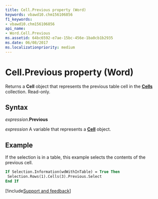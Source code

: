 ```yaml
---
title: Cell.Previous property (Word)
keywords: vbawd10.chm156106856
f1_keywords:
- vbawd10.chm156106856
api_name:
- Word.Cell.Previous
ms.assetid: 64bc6592-e7ae-15bc-456e-1ba0cb1b2935
ms.date: 06/08/2017
ms.localizationpriority: medium
---
```



# Cell.Previous property (Word)

Returns a **Cell** object that represents the previous table cell in the **[Cells](Word.cells.md)** collection. Read-only.


## Syntax

_expression_.**Previous**

_expression_ A variable that represents a **[Cell](Word.Cell.md)** object.


## Example

If the selection is in a table, this example selects the contents of the previous cell.

```vb
If Selection.Information(wdWithInTable) = True Then 
 Selection.Rows(1).Cells(3).Previous.Select 
End If
```



[!include[Support and feedback](~/includes/feedback-boilerplate.md)]
